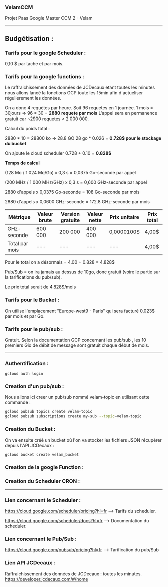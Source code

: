 ### VelamCCM
Projet Paas Google Master CCM 2 - Velam 

----------------------------------------------------------------------------------------------

## Budgétisation : 

### Tarifs pour le google Scheduler : 
0,10 $ par tache et par mois.

### Tarifs pour la google functions : 

Le raffraichissement des données de JCDecaux etant toutes les minutes nous allons lancé la fonctions GCP toute les 15min afin d'actueliser régulierement les données. 

On a donc 4 requètes par heure. Soit 96 requetes en 1 journée.
1 mois = 30jours => 96 * 30 = **2880 requete par mois**
L'appel sera en permanence gratuit car ~2900 requetes < 2 000 000. 

Calcul du poids total : 

2880 * 10 = 28800 ko -> 28.8 GO
28 go * 0.026 = **0.728$ pour le stockage du bucket**

On ajoute le cloud scheduler
0.728 + 0.10 = **0.828$**

**Temps de calcul**

(128 Mo / 1 024 Mo/Go) x 0,3 s = 0,0375 Go-seconde par appel

(200 MHz / 1 000 MHz/GHz) x 0,3 s = 0,600 GHz-seconde par appel

2880 d'appels x 0,0375 Go-seconde = 108 Go-seconde par mois

2880 d'appels x 0,0600 GHz-seconde = 172.8 GHz-seconde par mois


Métrique | Valeur brute | Version gratuite | Valeur nette | Prix unitaire | Prix total
--- | --- | --- | --- |--- |--- 
GHz-seconde | 600 000 | 200 000 | 400 000 | 0,0000100$ | 4,00$
Total par mois | --- | --- | --- |--- | 4,00$

Pour le total on a désormais = 4.00 + 0.828 = 4.828$

Pub/Sub = on ira jamais au dessus de 10go, donc gratuit (voire le partie sur la tarifications du pub/sub).

Le prix total serait de 4.828$/mois

### Tarifs pour le Bucket : 

On utilise l'emplacement "Europe-west9 - Paris" qui sera facturé 0,023$ par mois et par Go.

### Tarifs pour le pub/sub : 
Gratuit. Selon la documentation GCP concernant les pub/sub , les 10 premiers Gio de débit de message sont gratuit chaque début de mois. 

----------------------------------------------------------------------------------------------
### Authentification : 

```gcloud auth login```

### Creation d'un pub/sub : 

Nous allons ici creer un pub/sub nommé velam-topic en utilisant cette commande : 

``` bash
gcloud pubsub topics create velam-topic 
gcloud pubsub subscriptions create my-sub --topic=velam-topic
```

### Creation du Bucket : 

On va ensuite créé un bucket où l'on va stocker les fichiers JSON récupérer depuis l'API JCDecaux : 

```bash
gcloud bucket create velam_bucket
```

### Creation de la google Function : 

### Creation du Scheduler CRON : 

-----------------------------------------------------------------------------------------------

### Lien concernant le Scheduler :

https://cloud.google.com/scheduler/pricing?hl=fr --> Tarifs du scheduler.

https://cloud.google.com/scheduler/docs?hl=fr --> Documentation du scheduler.


### Lien concernant le Pub/Sub : 

https://cloud.google.com/pubsub/pricing?hl=fr --> 
Tarification du pub/Sub

### Lien API JCDecaux : 
Raffraichissement des données de JCDecaux : toutes les minutes. 
https://developer.jcdecaux.com/#/home

